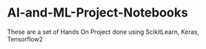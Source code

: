 # AI-and-ML-Project-Notebooks
These are a set of Hands On Project done using ScikitLearn, Keras, Tensorflow2
